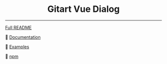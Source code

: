 <h1 align="center">Gitart Vue Dialog</h1>

---

[Full README](https://github.com/MichaelGitArt/gitart-vue-dialog/tree/main/packages/dialog)


📘 [Documentation](https://gitart-vue-dialog.gitart.org/)

🤯 [Examples](https://michaelgitart.github.io/gitart-vue-dialog/)

📕 [npm](https://www.npmjs.com/package/gitart-vue-dialog/)

